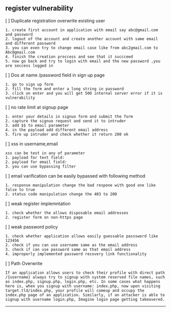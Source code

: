 ## register vulnerability
[ ] Duplicate registration overwrite existing user
```
1. create first account in application with email say abc@gmail.com and password
2. logout of the account and create another account with same email and different password
3. you can even try to change email case like from abc2gmail.com to Abc@gmail.com
4. finish the creation proccess and see that it succceed
5. now go back and try to login with email and the new password ,you are seccess logged in
```
[ ] Dos at name /password field in sign up page
```
1. go to sign up form
2. fill the form and enter a long string in password 
3. click on enter and you will get 500 internal server error if it is vulnerability
```

[ ] no rate limit at signup page
```
1. enter your details in signuo form and submit the form
2. capture the signuo request and send it to intruder
3. add $$ to email parameter
4. in the payload add different email address
5. fire up intruder and check whether it return 200 ok
```

[ ] xss in username,email
```
xss can be test in any of parameter
1. payload for text field:
2. payload for email field:
3. you can use bypassing filter
```

[ ] email varification can be easily bypassed with following method
```
1. response manipulation change the bad respone with good one like false to true
2. status code manipulation change the 403 to 200
```

[ ] weak register implemntation
```
1. check whether the allows disposable email addresses
2. register form on non-https page
```

[ ] weak password policy
```
1. check whether application allows easily guessable passsword like 123456
2. check if you can use username same as the email address
3. check if can use password same as that email address
4. improperly implemented password recovery link functionality
```

[ ] Path Overwrite
```
If an application allows users to check their profile with direct path /{username} always try to signup with system reserved file names, such as index.php, signup.php, login.php, etc. In some cases what happens here is, when you signup with username: index.php, now upon visiting target.tld/index.php, your profile will comeup and occupy the index.php page of an application. Similarly, if an attacker is able to signup with username login.php, Imagine login page getting takeovered.
```

---